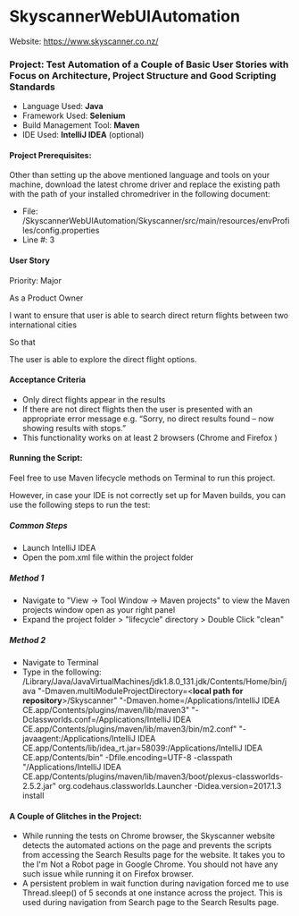 # SkyscannerWebUIAutomation

Website: https://www.skyscanner.co.nz/

### Project: Test Automation of a Couple of Basic User Stories with Focus on Architecture, Project Structure and Good Scripting Standards

- Language Used: **Java**
- Framework Used: **Selenium**
- Build Management Tool: **Maven**
- IDE Used: **IntelliJ IDEA** (optional)

#### Project Prerequisites:
Other than setting up the above mentioned language and tools on your machine, download the latest chrome driver and replace the existing path with the path of your installed chromedriver in the following document:
- File: /SkyscannerWebUIAutomation/Skyscanner/src/main/resources/envProfiles/config.properties
- Line #: 3


#### User Story 

Priority: Major

As a Product Owner 

I want to ensure that user is able to search direct return flights between two international cities

So that 

The user is able to explore the direct flight options.

#### Acceptance Criteria

- Only direct flights appear in the results
- If there are not direct flights then the user is presented with an appropriate error message
e.g. “Sorry, no direct results found – now showing results with stops.”
- This functionality works on at least 2 browsers (Chrome and Firefox )

#### Running the Script:
Feel free to use Maven lifecycle methods on Terminal to run this project.

However, in case your IDE is not correctly set up for Maven builds, you can use the following steps to run the test:

##### Common Steps
- Launch IntelliJ IDEA
- Open the pom.xml file within the project folder
##### Method 1
- Navigate to "View -> Tool Window -> Maven projects" to view the Maven projects window open as your right panel
- Expand the project folder > "lifecycle" directory > Double Click "clean"

##### Method 2
- Navigate to Terminal
- Type in the following:
/Library/Java/JavaVirtualMachines/jdk1.8.0_131.jdk/Contents/Home/bin/java "-Dmaven.multiModuleProjectDirectory=<**local path for repository**>/Skyscanner" "-Dmaven.home=/Applications/IntelliJ IDEA CE.app/Contents/plugins/maven/lib/maven3" "-Dclassworlds.conf=/Applications/IntelliJ IDEA CE.app/Contents/plugins/maven/lib/maven3/bin/m2.conf" "-javaagent:/Applications/IntelliJ IDEA CE.app/Contents/lib/idea_rt.jar=58039:/Applications/IntelliJ IDEA CE.app/Contents/bin" -Dfile.encoding=UTF-8 -classpath "/Applications/IntelliJ IDEA CE.app/Contents/plugins/maven/lib/maven3/boot/plexus-classworlds-2.5.2.jar" org.codehaus.classworlds.Launcher -Didea.version=2017.1.3 install


#### A Couple of Glitches in the Project:
- While running the tests on Chrome browser, the Skyscanner website detects the automated actions on the page and prevents the scripts from accessing the Search Results page for the website. It takes you to the I'm Not a Robot page in Google Chrome. You should not have any such issue while running it on Firefox browser.
- A persistent problem in wait function during navigation forced me to use Thread.sleep() of 5 seconds at one instance across the project. This is used during navigation from Search page to the Search Results page.
